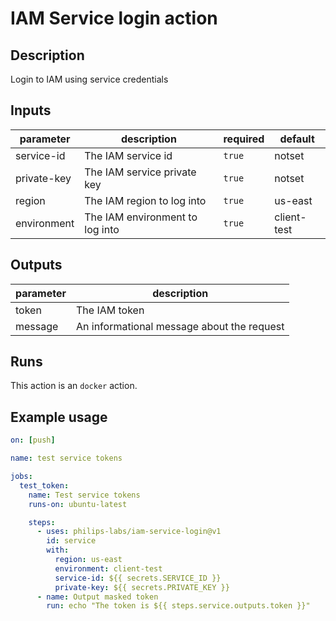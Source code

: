 # IAM Service login action

<!-- action-docs-description -->
## Description

Login to IAM using service credentials


<!-- action-docs-description -->

<!-- action-docs-inputs -->
## Inputs

| parameter | description | required | default |
| - | - | - | - |
| service-id | The IAM service id | `true` | notset |
| private-key | The IAM service private key | `true` | notset |
| region | The IAM region to log into | `true` | us-east |
| environment | The IAM environment to log into | `true` | client-test |



<!-- action-docs-inputs -->

<!-- action-docs-outputs -->
## Outputs

| parameter | description |
| - | - |
| token | The IAM token |
| message | An informational message about the request |



<!-- action-docs-outputs -->

<!-- action-docs-runs -->
## Runs

This action is an `docker` action.


<!-- action-docs-runs -->

## Example usage

```yml
on: [push]

name: test service tokens

jobs:
  test_token:
    name: Test service tokens
    runs-on: ubuntu-latest

    steps:
      - uses: philips-labs/iam-service-login@v1
        id: service
        with:
          region: us-east
          environment: client-test
          service-id: ${{ secrets.SERVICE_ID }}
          private-key: ${{ secrets.PRIVATE_KEY }}
      - name: Output masked token
        run: echo "The token is ${{ steps.service.outputs.token }}"
```
